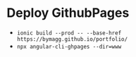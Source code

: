 # Deploy GithubPages

- `ionic build --prod -- --base-href https://bymagg.github.io/portfolio/`
- `npx angular-cli-ghpages --dir=www`


